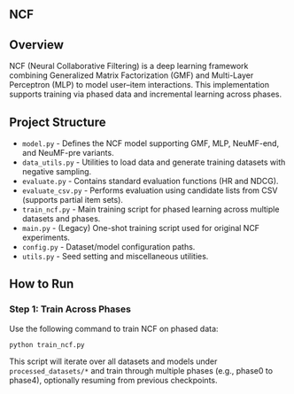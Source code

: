 
## NCF

<h2>Overview</h2>

<p>NCF (Neural Collaborative Filtering) is a deep learning framework combining Generalized Matrix Factorization (GMF) and Multi-Layer Perceptron (MLP) to model user–item interactions. This implementation supports training via phased data and incremental learning across phases.</p>

<h2>Project Structure</h2>

<ul>
<li><code>model.py</code> - Defines the NCF model supporting GMF, MLP, NeuMF-end, and NeuMF-pre variants.</li>
<li><code>data_utils.py</code> - Utilities to load data and generate training datasets with negative sampling.</li>
<li><code>evaluate.py</code> - Contains standard evaluation functions (HR and NDCG).</li>
<li><code>evaluate_csv.py</code> - Performs evaluation using candidate lists from CSV (supports partial item sets).</li>
<li><code>train_ncf.py</code> - Main training script for phased learning across multiple datasets and phases.</li>
<li><code>main.py</code> - (Legacy) One-shot training script used for original NCF experiments.</li>
<li><code>config.py</code> - Dataset/model configuration paths.</li>
<li><code>utils.py</code> - Seed setting and miscellaneous utilities.</li>
</ul>

<h2>How to Run</h2>

<h3>Step 1: Train Across Phases</h3>

<p>Use the following command to train NCF on phased data:</p>

<pre><code>python train_ncf.py
</code></pre>

<p>This script will iterate over all datasets and models under <code>processed_datasets/*</code> and train through multiple phases (e.g., phase0 to phase4), optionally resuming from previous checkpoints.</p>



